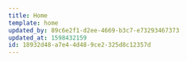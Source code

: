 ```yaml
---
title: Home
template: home
updated_by: 89c6e2f1-d2ee-4669-b3c7-e73293467373
updated_at: 1598432159
id: 18932d48-a7e4-4d48-9ce2-325d8c12357d
---
```

